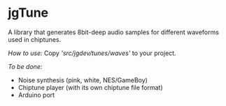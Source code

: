 jgTune
======

A library that generates 8bit-deep audio samples for different waveforms used in chiptunes.

*How to use:*
Copy _'src/jgdev/tunes/waves'_ to your project.

*To be done:*
- Noise synthesis (pink, white, NES/GameBoy)
- Chiptune player (with its own chiptune file format)
- Arduino port
